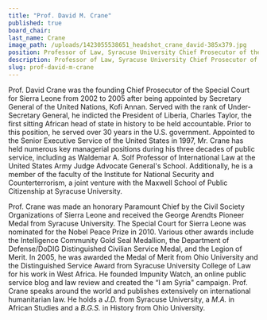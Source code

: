 ```yaml
---
title: "Prof. David M. Crane"
published: true
board_chair:
last_name: Crane
image_path: /uploads/1423055538651_headshot_crane_david-385x379.jpg
position: Professor of Law, Syracuse University Chief Prosecutor of the Special Court for Sierra Leone (2002-05)
description: Professor of Law, Syracuse University Chief Prosecutor of the Special Court for Sierra Leone (2002-05)
slug: prof-david-m-crane
---
```


Prof. David Crane was the founding Chief Prosecutor of the Special Court for Sierra Leone from 2002 to 2005 after being appointed by Secretary General of the United Nations, Kofi Annan. Served with the rank of Under-Secretary General, he indicted the President of Liberia, Charles Taylor, the first sitting African head of state in history to be held accountable. Prior to this position, he served over 30 years in the U.S. government. Appointed to the Senior Executive Service of the United States in 1997, Mr. Crane has held numerous key managerial positions during his three decades of public service, including as Waldemar A. Solf Professor of International Law at the United States Army Judge Advocate General's School. Additionally, he is a member of the faculty of the Institute for National Security and Counterterrorism, a joint venture with the Maxwell School of Public Citizenship at Syracuse University.

Prof. Crane was made an honorary Paramount Chief by the Civil Society Organizations of Sierra Leone and received the George Arendts Pioneer Medal from Syracuse University. The Special Court for Sierra Leone was nominated for the Nobel Peace Prize in 2010. Various other awards include the Intelligence Community Gold Seal Medallion, the Department of Defense/DoDIG Distinguished Civilian Service Medal, and the Legion of Merit. In 2005, he was awarded the Medal of Merit from Ohio University and the Distinguished Service Award from Syracuse University College of Law for his work in West Africa. He founded Impunity Watch, an online public service blog and law review and created the “I am Syria" campaign. Prof. Crane speaks around the world and publishes extensively on international humanitarian law. He holds a _J.D._ from Syracuse University, a _M.A._ in African Studies and a _B.G.S._ in History from Ohio University.

